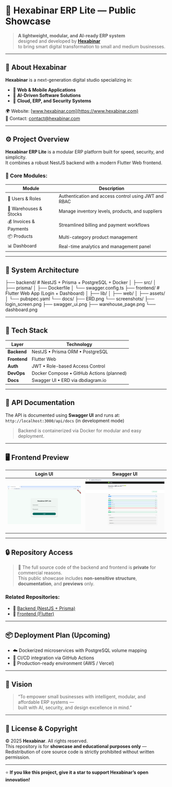 # 🧩 Hexabinar ERP Lite — Public Showcase

> **A lightweight, modular, and AI-ready ERP system**  
> designed and developed by **[Hexabinar](https://www.hexabinar.com)**  
> to bring smart digital transformation to small and medium businesses.

---

## 🏢 About Hexabinar
**Hexabinar** is a next-generation digital studio specializing in:
- 🔹 **Web & Mobile Applications**
- 🔹 **AI-Driven Software Solutions**
- 🔹 **Cloud, ERP, and Security Systems**

🌍 Website: [www.hexabinar.com](https://www.hexabinar.com)  
📧 Contact: [contact@hexabinar.com](mailto:contact@hexabinar.com)

---

## ⚙️ Project Overview

**Hexabinar ERP Lite** is a modular ERP platform built for speed, security, and simplicity.  
It combines a robust NestJS backend with a modern Flutter Web frontend.

### 🧱 Core Modules:
| Module | Description |
|--------|-------------|
| 🧩 Users & Roles | Authentication and access control using JWT and RBAC |
| 🏢 Warehouses & Stocks | Manage inventory levels, products, and suppliers |
| 💰 Invoices & Payments | Streamlined billing and payment workflows |
| 📦 Products | Multi-category product management |
| 📊 Dashboard | Real-time analytics and management panel |

---

## 🧠 System Architecture


├── backend/ # NestJS + Prisma + PostgreSQL + Docker
│ ├── src/
│ ├── prisma/
│ ├── Dockerfile
│ └── swagger.config.ts
├── frontend/ # Flutter Web App (Login + Dashboard)
│ ├── lib/
│ ├── web/
│ ├── assets/
│ └── pubspec.yaml
└── docs/
├── ERD.png
└── screenshots/
├── login_screen.png
├── swagger_ui.png
├── warehouse_page.png
└── dashboard.png


---

## 🧰 Tech Stack

| Layer | Technology |
|--------|-------------|
| **Backend** | NestJS • Prisma ORM • PostgreSQL |
| **Frontend** | Flutter Web |
| **Auth** | JWT • Role-based Access Control |
| **DevOps** | Docker Compose • GitHub Actions (planned) |
| **Docs** | Swagger UI • ERD via dbdiagram.io |

---

## 🧾 API Documentation

The API is documented using **Swagger UI** and runs at:  
`http://localhost:3000/api/docs` (in development mode)

> Backend is containerized via Docker for modular and easy deployment.

---

## 🖥️ Frontend Preview

| Login UI | Swagger UI |
|-----------|--------------|
| ![Login](docs/screenshots/login_screen.png) | ![Hexabinar ERP](docs/screenshots/swagger_ui.png) |

---

## 🔒 Repository Access

> 🚫 The full source code of the backend and frontend is **private** for commercial reasons.  
> This public showcase includes **non-sensitive structure**, **documentation**, and **previews** only.

### Related Repositories:
- 🔹 [Backend (NestJS + Prisma)](https://github.com/hexabinar/Hexabinar_ERP_Lite_backend)
- 🔹 [Frontend (Flutter)](https://github.com/hexabinar/Hexabinar_ERP_Lite_frontend)

---

## 📦 Deployment Plan (Upcoming)
- ☁️ Dockerized microservices with PostgreSQL volume mapping  
- 🚀 CI/CD integration via GitHub Actions  
- 🔐 Production-ready environment (AWS / Vercel)

---

## 🧭 Vision
> “To empower small businesses with intelligent, modular, and affordable ERP systems —  
> built with AI, security, and design excellence in mind.”

---

## 🏁 License & Copyright
© 2025 **Hexabinar**. All rights reserved.  
This repository is for **showcase and educational purposes only** —  
Redistribution of core source code is strictly prohibited without written permission.

---

⭐ **If you like this project, give it a star to support Hexabinar’s open innovation!**
